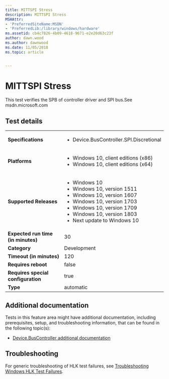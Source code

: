 ```yaml
---
title: MITTSPI Stress
description: MITTSPI Stress
MSHAttr:
- 'PreferredSiteName:MSDN'
- 'PreferredLib:/library/windows/hardware'
ms.assetid: cb4c7826-4b09-4618-9671-e2e20d63c23f
author: dawn.wood
ms.author: dawnwood
ms.date: 11/05/2018
ms.topic: article


---
```


# <span id="p_hlk_test.e9c4fbae-6385-4dff-a560-331f24fef036"></span>MITTSPI Stress


This test verifies the SPB of controller driver and SPI bus.See msdn.microsoft.com

## Test details

|||
|---|---|
| **Specifications**  | <ul><li>Device.BusController.SPI.Discretional</li></ul> |  
| **Platforms**   | <ul><li>Windows 10, client editions (x86)</li><li>Windows 10, client editions (x64)</li></ul> |
| **Supported Releases** | <ul><li>Windows 10</li><li>Windows 10, version 1511</li><li>Windows 10, version 1607</li><li>Windows 10, version 1703</li><li>Windows 10, version 1709</li><li>Windows 10, version 1803</li><li>Next update to Windows 10</li></ul> |
|**Expected run time (in minutes)**| 30 |
|**Category**| Development |
|**Timeout (in minutes)**| 120 |
|**Requires reboot**| false |
|**Requires special configuration**| true |
|**Type**| automatic |



## <span id="Additional_documentation"></span><span id="additional_documentation"></span><span id="ADDITIONAL_DOCUMENTATION"></span>Additional documentation


Tests in this feature area might have additional documentation, including prerequisites, setup, and troubleshooting information, that can be found in the following topic(s):

-   [Device.BusController additional documentation](device-buscontroller-additional-documentation.md)

## <span id="Troubleshooting"></span><span id="troubleshooting"></span><span id="TROUBLESHOOTING"></span>Troubleshooting


For generic troubleshooting of HLK test failures, see [Troubleshooting Windows HLK Test Failures](../user/troubleshooting-windows-hlk-test-failures.md).










